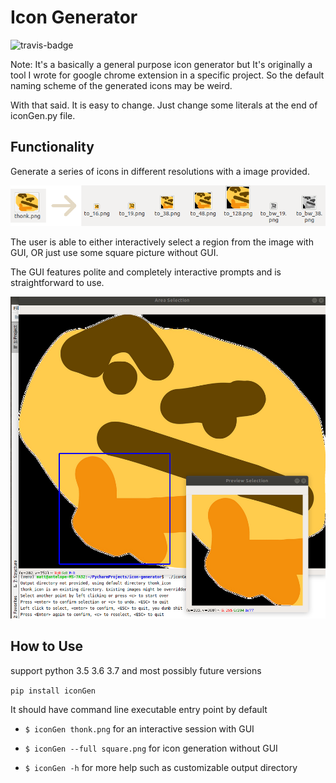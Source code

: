 # Icon Generator
![travis-badge](https://travis-ci.org/Madoshakalaka/icon-generator.svg?branch=master)

Note: It's a basically a general purpose icon generator but
It's originally a tool I wrote for google chrome extension in a specific project.
So the default naming scheme of the generated icons may be weird. 

With that said. It is easy to change. Just change some literals at the end of iconGen.py file.

## Functionality
Generate a series of icons in different resolutions with a image provided.

![usecase.png](https://raw.githubusercontent.com/Madoshakalaka/icon-generator/master/readme_assets/usecase.png)

The user is able to either interactively select a region from the image with GUI, OR just use some square picture without GUI.

The GUI features polite and completely interactive prompts and is straightforward to use.

![easy2use.png](https://raw.githubusercontent.com/Madoshakalaka/icon-generator/master/readme_assets/easy2use.png)

## How to Use

support python 3.5 3.6 3.7 and most possibly future versions

`pip install iconGen`

It should have command line executable entry point by default

- `$ iconGen thonk.png` for an interactive session with GUI

- `$ iconGen --full square.png` for icon generation without GUI

- `$ iconGen -h` for more help such as customizable output directory